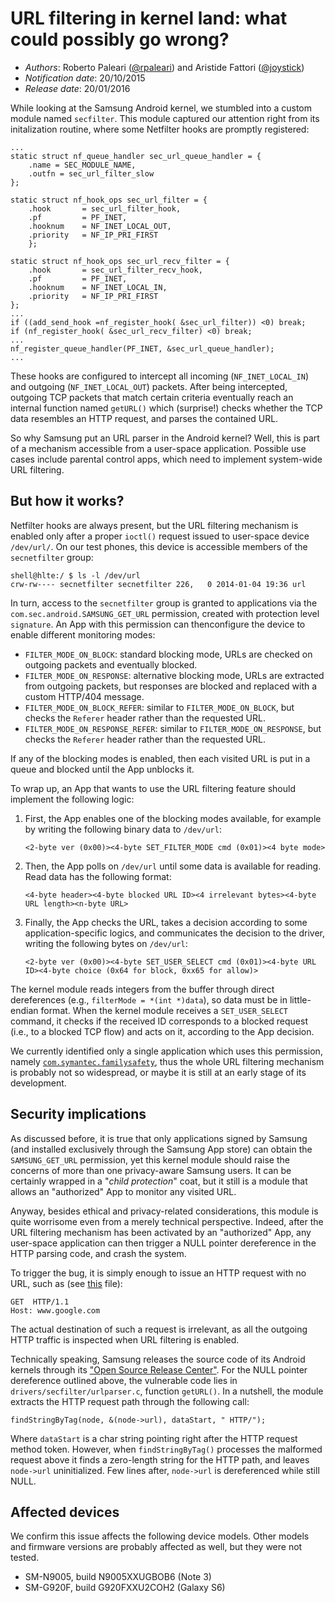 # URL filtering in kernel land: what could possibly go wrong? #

* _Authors_: Roberto Paleari ([@rpaleari](https://twitter.com/rpaleari)) and Aristide Fattori ([@joystick](https://twitter.com/joystick))
* _Notification date_: 20/10/2015
* _Release date_: 20/01/2016

While looking at the Samsung Android kernel, we stumbled into a custom module
named `secfilter`. This module captured our attention right from its
initalization routine, where some Netfilter hooks are promptly registered:

	...
	static struct nf_queue_handler sec_url_queue_handler = {
		.name = SEC_MODULE_NAME,
		.outfn = sec_url_filter_slow
	};

	static struct nf_hook_ops sec_url_filter = {
		.hook       = sec_url_filter_hook,
		.pf         = PF_INET,
		.hooknum    = NF_INET_LOCAL_OUT,
		.priority   = NF_IP_PRI_FIRST
		};

	static struct nf_hook_ops sec_url_recv_filter = {
		.hook       = sec_url_filter_recv_hook,
		.pf         = PF_INET,
		.hooknum    = NF_INET_LOCAL_IN,
		.priority   = NF_IP_PRI_FIRST
	};
	...
	if ((add_send_hook =nf_register_hook( &sec_url_filter)) <0) break;
	if (nf_register_hook( &sec_url_recv_filter) <0) break;
	...
	nf_register_queue_handler(PF_INET, &sec_url_queue_handler);
	...


These hooks are configured to intercept all incoming (`NF_INET_LOCAL_IN`) and
outgoing (`NF_INET_LOCAL_OUT`) packets. After being intercepted, outgoing TCP
packets that match certain criteria eventually reach an internal function named
`getURL()` which (surprise!) checks whether the TCP data resembles an HTTP
request, and parses the contained URL.

So why Samsung put an URL parser in the Android kernel? Well, this is part of a
mechanism accessible from a user-space application. Possible use cases include
parental control apps, which need to implement system-wide URL filtering.

## But how it works? ##

Netfilter hooks are always present, but the URL filtering mechanism is enabled
only after a proper `ioctl()` request issued to user-space device
`/dev/url/`. On our test phones, this device is accessible members of the
`secnetfilter` group:

	shell@hlte:/ $ ls -l /dev/url
	crw-rw---- secnetfilter secnetfilter 226,   0 2014-01-04 19:36 url

In turn, access to the `secnetfilter` group is granted to applications via the
`com.sec.android.SAMSUNG_GET_URL` permission, created with protection level
`signature`. An App with this permission can thenconfigure the device to enable
different monitoring modes:

* `FILTER_MODE_ON_BLOCK`: standard blocking mode, URLs are checked on outgoing
  packets and eventually blocked.
* `FILTER_MODE_ON_RESPONSE`: alternative blocking mode, URLs are extracted from
  outgoing packets, but responses are blocked and replaced with a custom
  HTTP/404 message.
* `FILTER_MODE_ON_BLOCK_REFER`: similar to `FILTER_MODE_ON_BLOCK`, but checks
  the `Referer` header rather than the requested URL.
* `FILTER_MODE_ON_RESPONSE_REFER`: similar to `FILTER_MODE_ON_RESPONSE`, but
  checks the `Referer` header rather than the requested URL.

If any of the blocking modes is enabled, then each visited URL is put in a
queue and blocked until the App unblocks it.

To wrap up, an App that wants to use the URL filtering feature should implement
the following logic:

1. First, the App enables one of the blocking modes available, for example by
   writing the following binary data to `/dev/url`:

	`<2-byte ver (0x00)><4-byte SET_FILTER_MODE cmd (0x01)><4 byte mode>`

2. Then, the App polls on `/dev/url` until some data is available for
   reading. Read data has the following format:

	`<4-byte header><4-byte blocked URL ID><4 irrelevant bytes><4-byte URL length><n-byte URL>`

3. Finally, the App checks the URL, takes a decision according to some
   application-specific logics, and communicates the decision to the driver,
   writing the following bytes on `/dev/url`:

	`<2-byte ver (0x00)><4-byte SET_USER_SELECT cmd (0x01)><4-byte URL ID><4-byte choice (0x64 for block, 0xx65 for allow)>`

The kernel module reads integers from the buffer through direct dereferences
(e.g., `filterMode = *(int *)data`), so data must be in little-endian
format. When the kernel module receives a `SET_USER_SELECT` command, it checks
if the received ID corresponds to a blocked request (i.e., to a blocked TCP
flow) and acts on it, according to the App decision.

We currently identified only a single application which uses this permission,
namely
[`com.symantec.familysafety`](https://play.google.com/store/apps/details?id=com.symantec.familysafety),
thus the whole URL filtering mechanism is probably not so widespread, or maybe
it is still at an early stage of its development.

## Security implications ##

As discussed before, it is true that only applications signed by Samsung (and
installed exclusively through the Samsung App store) can obtain the
`SAMSUNG_GET_URL` permission, yet this kernel module should raise the concerns
of more than one privacy-aware Samsung users. It can be certainly wrapped in a
"_child protection_" coat, but it still is a module that allows an "authorized"
App to monitor any visited URL.

Anyway, besides ethical and privacy-related considerations, this module is
quite worrisome even from a merely technical perspective. Indeed, after the URL
filtering mechanism has been activated by an "authorized" App, any user-space
application can then trigger a NULL pointer dereference in the HTTP parsing
code, and crash the system.

To trigger the bug, it is simply enough to issue an HTTP request with no URL,
such as (see [this](secnetfilter-crash1.txt) file):

	GET  HTTP/1.1
	Host: www.google.com

The actual destination of such a request is irrelevant, as all the outgoing
HTTP traffic is inspected when URL filtering is enabled.

Technically speaking, Samsung releases the source code of its Android kernels
through its ["Open Source Release Center"](http://opensource.samsung.com/). For
the NULL pointer dereference outlined above, the vulnerable code lies in
`drivers/secfilter/urlparser.c`, function `getURL()`. In a nutshell, the module
extracts the HTTP request path through the following call:

	findStringByTag(node, &(node->url), dataStart, " HTTP/");

Where `dataStart` is a char string pointing right after the HTTP request method
token. However, when `findStringByTag()` processes the malformed request above
it finds a zero-length string for the HTTP path, and leaves `node->url`
uninitialized. Few lines after, `node->url` is dereferenced while still NULL.

## Affected devices ##

We confirm this issue affects the following device models. Other models and
firmware versions are probably affected as well, but they were not tested.

* SM-N9005, build N9005XXUGBOB6 (Note 3)
* SM-G920F, build G920FXXU2COH2 (Galaxy S6)
